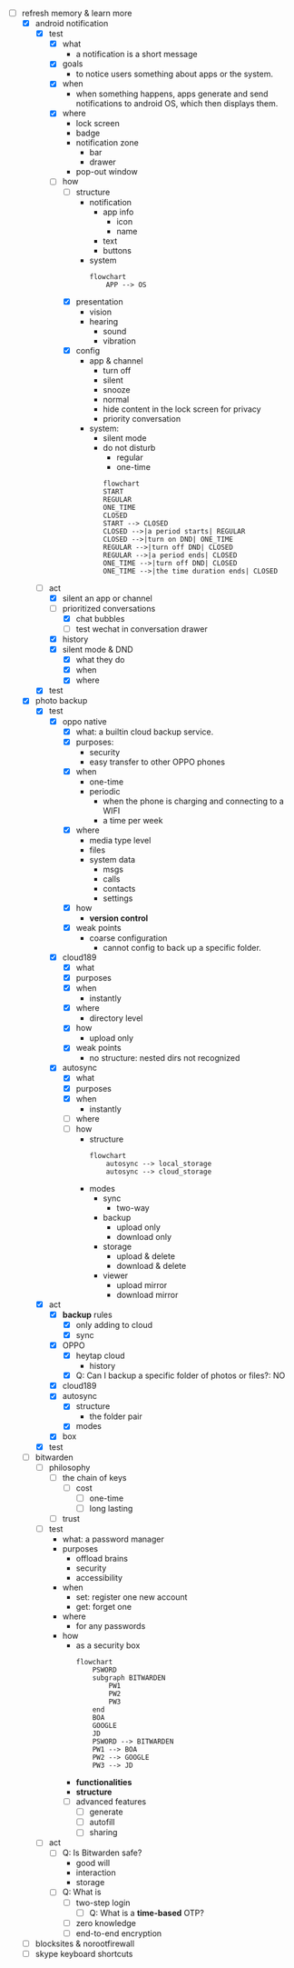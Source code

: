 - [ ] refresh memory & learn more
	- [x] android notification
		- [x] test
			- [x] what
				- a notification is a short message
			- [x] goals
				- to notice users something about apps or the system.
			- [x] when
				- when something happens, apps generate and send notifications to android OS, which then displays them.
			- [x] where
				- lock screen
				- badge
				- notification zone
					- bar
					- drawer
				- pop-out window 
			- [ ] how
				- [ ] structure
					- notification
						- app info
							- icon
							- name
						- text
						- buttons
					- system
						```mermaid
						flowchart
							APP --> OS
						```
				- [x] presentation
					- vision
					- hearing
						- sound
						- vibration
				- [x] config
					- app & channel
						- turn off
						- silent
						- snooze
						- normal
						- hide content in the lock screen for privacy
						- priority conversation
					- system:
						- silent mode 
						- do not disturb
							- regular
							- one-time
							```mermaid
							flowchart
							START
							REGULAR
							ONE_TIME
							CLOSED
							START --> CLOSED
							CLOSED -->|a period starts| REGULAR
							CLOSED -->|turn on DND| ONE_TIME
							REGULAR -->|turn off DND| CLOSED
							REGULAR -->|a period ends| CLOSED
							ONE_TIME -->|turn off DND| CLOSED
							ONE_TIME -->|the time duration ends| CLOSED
							``` 
		- [ ] act
			- [x] silent an app or channel
			- [ ] prioritized conversations
				- [x] chat bubbles
				- [ ] test wechat in conversation drawer
			- [x] history
			- [x] silent mode & DND
				- [x] what they do
				- [x] when
				- [x] where
		- [x] test
	- [x] photo backup
		- [x] test
			- [x] oppo native
				- [x] what: a builtin cloud backup service.
				- [x] purposes: 
					- security
					- easy transfer to other OPPO phones
				- [x] when
					- one-time
					- periodic
						- when the phone is charging and connecting to a WIFI
						- a time per week
				- [x] where
					- media type level
					- files
					- system data
						- msgs
						- calls
						- contacts
						- settings
				- [x] how
					- **version control**
				- [x] weak points
					- coarse configuration
						- cannot config to back up a specific folder.
			- [x] cloud189
				- [x] what
				- [x] purposes
				- [x] when
					- instantly
				- [x] where
					- directory level
				- [x] how
					- upload only
				- [x] weak points
					- no structure: nested dirs not recognized
			- [x] autosync
				- [x] what
				- [x] purposes
				- [x] when
					- instantly
				- [ ] where
				- [ ] how
					- structure
						```mermaid
						flowchart
							autosync --> local_storage
							autosync --> cloud_storage
						```
					- modes
						- sync
							- two-way
						- backup
							- upload only
							- download only
						- storage
							- upload & delete
							- download & delete
						- viewer
							- upload mirror
							- download mirror
		- [x] act
			- [x] **backup** rules
				- [x] only adding to cloud
				- [x] sync
			- [x] OPPO
				- [x] heytap cloud
					- history
				- [x] Q: Can I backup a specific folder of photos or files?: NO
			- [x] cloud189
			- [x] autosync
				- [x] structure
					- the folder pair
				- [x] modes
			- [x] box
		- [x] test 
	- [ ] bitwarden
		- [ ] philosophy
			- [ ] the chain of keys
				- [ ] cost
					- [ ] one-time
					- [ ] long lasting
			- [ ] trust
		- [ ] test
			- what: a password manager
			- purposes
				- offload brains
				- security
				- accessibility
			- when
				- set: register one new account
				- get: forget one
			- where
				- for any passwords
			- how
				- as a security box
					```mermaid
					flowchart
						PSWORD
						subgraph BITWARDEN
							PW1
							PW2
							PW3
						end
						BOA 
						GOOGLE
						JD
						PSWORD --> BITWARDEN
						PW1 --> BOA
						PW2 --> GOOGLE
						PW3 --> JD
					```
				- **functionalities**	
				- **structure**	
				- [ ] advanced features
					- [ ] generate
					- [ ] autofill
					- [ ] sharing
		- [ ] act
			- [ ] Q: Is Bitwarden safe?
				- good will
				- interaction
				- storage
			- [ ] Q: What is 
				- [ ] two-step login
					- [ ] Q: What is a **time-based** OTP?
				- [ ] zero knowledge
				- [ ] end-to-end encryption
				 
	- [ ] blocksites & norootfirewall
	- [ ] skype keyboard shortcuts
	
<!--stackedit_data:
eyJoaXN0b3J5IjpbLTc1MDUxNjE0OV19
-->